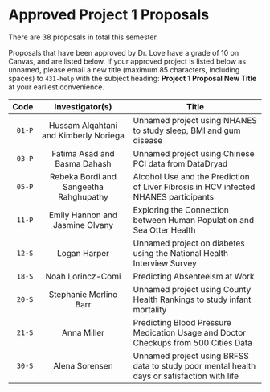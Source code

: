 # Approved Project 1 Proposals

There are 38 proposals in total this semester.

Proposals that have been approved by Dr. Love have a grade of 10 on Canvas, and are listed below. If your approved project is listed below as unnamed, please email a new title (maximum 85 characters, including spaces) to `431-help` with the subject heading: **Project 1 Proposal New Title** at your earliest convenience.

Code | Investigator(s) | Title
------: | :----------------: | -------------------------------------------------------------------------------------------
`01-P` | Hussam Alqahtani and Kimberly Noriega | Unnamed project using NHANES to study sleep, BMI and gum disease
`03-P` | Fatima Asad and Basma Dahash | Unnamed project using Chinese PCI data from DataDryad
`05-P` | Rebeka Bordi and Sangeetha Rahghupathy | Alcohol Use and the Prediction of Liver Fibrosis in HCV infected NHANES participants
`11-P` | Emily Hannon and Jasmine Olvany | Exploring the Connection between Human Population and Sea Otter Health
`12-S` | Logan Harper | Unnamed project on diabetes using the National Health Interview Survey
`18-S` | Noah Lorincz-Comi | Predicting Absenteeism at Work
`20-S` | Stephanie Merlino Barr | Unnamed project using County Health Rankings to study infant mortality
`21-S` | Anna Miller | Predicting Blood Pressure Medication Usage and Doctor Checkups from 500 Cities Data
`30-S` | Alena Sorensen | Unnamed project using BRFSS data to study poor mental health days or satisfaction with life
